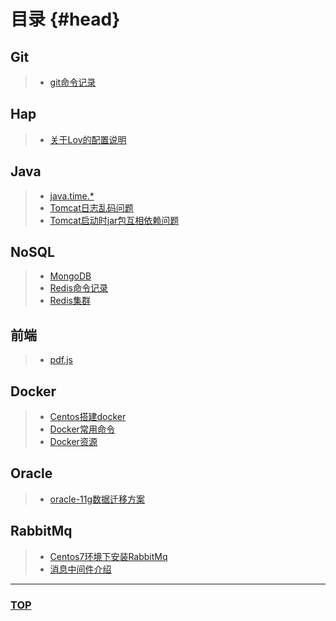 # 目录 {#head}

## Git

>* [git命令记录](./git/git命令.md)

## Hap

>* [关于Lov的配置说明](./hap/关于lov的配置说明.md)

## Java

>* [java.time.*](./java/java.time.md)
>* [Tomcat日志乱码问题](./java/Tomcat乱码问题.md)
>* [Tomcat启动时jar包互相依赖问题](./java/Tomcat启动时jar包互相依赖问题.md)

## NoSQL

>* [MongoDB](./NoSql/MongoDB学习记录.md)
>* [Redis命令记录](./NoSql/redis/redis命令记录.md)
>* [Redis集群](./NoSql/redis/Redis集群.md)

## 前端

>* [pdf.js](./前端/pdf.js/learn.md)

<!-- >* [问题记录](./前端/问题记录.md) -->

## Docker

>* [Centos搭建docker](./docker/CentOS搭建docker.md)
>* [Docker常用命令](./docker/Docker常用命令.md)
>* [Docker资源](./docker/Docker资源.md)

<!-- >* [docker学习日志](./docker/Docker-learning.md) -->

## Oracle

>* [oracle-11g数据迁移方案](./oracle/oracle-11g数据迁移.md)

## RabbitMq

>* [Centos7环境下安装RabbitMq](./rabbitmq/Centos安装RabbitMq.md)
>* [消息中间件介绍](./rabbitmq/消息中间件介绍.md)

---

### [TOP](#head)